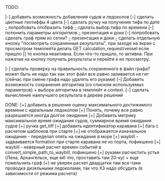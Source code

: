TODO:


[-] добавить возможность добавления судов и ледоколов
[-] сделать цветные геотиффы 4 цвета
[-] сделать ручку на получение тифа по дате
[-](F) попробовать отобразить тифф
[-](F) сделать выбор тифа по времени
[-] потюнить параметры алгоритмов
[-](А) презентация и доки
[-] попробовать сделать граф прям из сетки?
[-](А) презентация и доки
[-](F) сделать отдельную кнопку "посмотреть сохраненные результаты", при заходе на экран с просмотром темплейта делать GET calculation_request/vessel если пришло [] то кнопка неактивна. Если что-то пришло, то активна. При нажатии на кнопку получить результаты и перейти к их просмотру.


[-] сделать проверку на правильность сохраненного в файл графа? может быть не надо так как этот файл все равно заливается на гит (сейчас при смене графа надо удалять его руками)
[-] Добавить возможность сохранения алгоритма (со списком используемых параметров) + выбора алгоритма в темплейт и context.
[-] сделать вычисление наилучшего результата в дереве решений

DONE:
[+] добавить в решение оценку максимального достижимого времени с идеальным ледоколом
[+] Понять, почему все равно разрешается иногда долгое ожидение
[+] Добавить метрику максимальное время ожидания судов, суммарное время ожидания судов
[+] ручка get_tiff 
[+] добавить идентификатор каравана
[+] бага с расчетом шаблонов при старте
[+] не отображается изначальное ожидание - переделал опять на ожидание в море
[+] waybill - задваивается formation при старте каравана не из порта, пофикшено
[+] waybill - неверный расчет времен событий в convert_simple_path_to_waybill, пофикшено
[+] руками расчистить устья (Лена, Архангельск, еще мб что, проставить там 20-ку) + еще помельчить граф (+) не уверен расчет двадцатки там все-таки проводка дизельными ледоколами, так что ХЗ надо обсудить (в зависимости от режима расчета) 